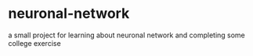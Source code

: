 # neuronal-network
a small project for learning about neuronal network and completing some college exercise

